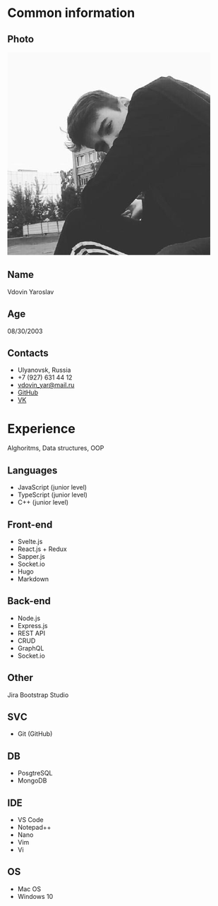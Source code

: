 # Common information

## Photo
![Image alt](https://github.com/Proza1k/Profile/blob/master/img/images.png)

## Name

Vdovin Yaroslav

## Age

08/30/2003

## Contacts

- Ulyanovsk, Russia
- +7 (927) 631 44 12
- vdovin_yar@mail.ru
- [GitHub](https://github.com/proza1k)
- [VK](https://vk.com/vdovin_yar)

# Experience

Alghoritms, Data structures, OOP

## Languages

- JavaScript (junior level)
- TypeScript (junior level)
- C++ (junior level)

## Front-end

- Svelte.js
- React.js + Redux
- Sapper.js
- Socket.io
- Hugo
- Markdown

## Back-end

- Node.js
- Express.js
- REST API
- CRUD
- GraphQL
- Socket.io

## Other
Jira
Bootstrap Studio

## SVС

- Git (GitHub)

## DB

- PosgtreSQL
- MongoDB

## IDE

- VS Code
- Notepad++
- Nano
- Vim
- Vi

## OS

- Mac OS
- Windows 10

